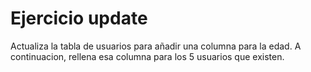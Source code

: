 # Ejercicio update

Actualiza la tabla de usuarios para añadir una columna para la edad. A continuacion, rellena esa columna para los 5 usuarios que existen.